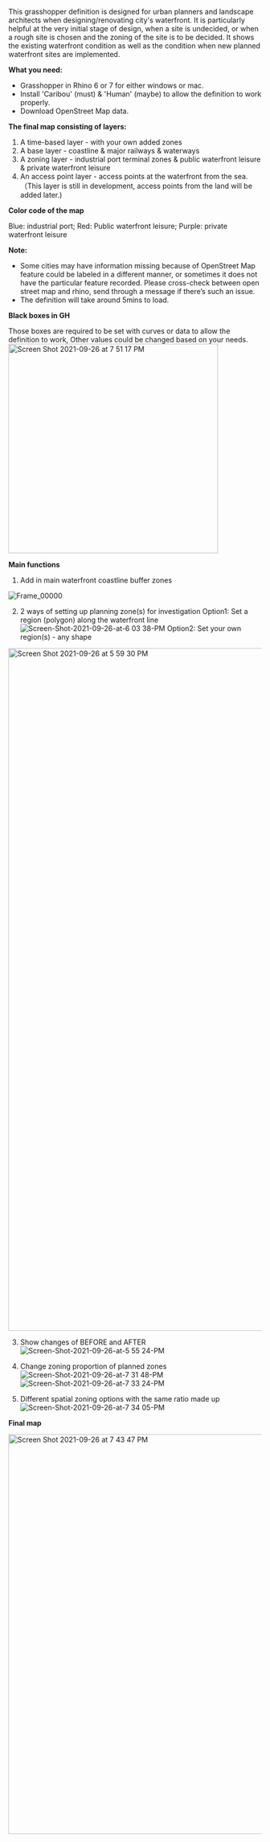 This grasshopper definition is designed for urban planners and landscape architects when designing/renovating city's waterfront. It is particularly helpful at the very initial stage of design, when a site is undecided, or when a rough site is chosen and the zoning of the site is to be decided. It shows the existing waterfront condition as well as the condition when new planned waterfront sites are implemented.

**What you need:**

- Grasshopper in Rhino 6 or 7 for either windows or mac.
- Install 'Caribou' (must) & 'Human' (maybe) to allow the definition to work properly.
- Download OpenStreet Map data.

**The final map consisting of layers:**

1. A time-based layer - with your own added zones
2. A base layer - coastline & major railways & waterways
3. A zoning layer - industrial port terminal zones & public waterfront leisure & private waterfront leisure
4. An access point layer - access points at the waterfront from the sea. （This layer is still in development, access points from the land will be added later.)

**Color code of the map**

Blue: industrial port; Red: Public waterfront leisure; Purple: private waterfront leisure

**Note:**

- Some cities may have information missing because of OpenStreet Map feature could be labeled in a different manner, or sometimes it does not have the particular feature recorded. Please cross-check between open street map and rhino, send through a message if there’s such an issue.
- The definition will take around 5mins to load.

**Black boxes in GH**

Those boxes are required to be set with curves or data to allow the definition to work, Other values could be changed based on your needs.
<img width="417" alt="Screen Shot 2021-09-26 at 7 51 17 PM" src="https://user-images.githubusercontent.com/88997408/134806510-4d81cf54-b180-443a-9c35-a0f6d9f38994.png">

**Main functions**

1. Add in main waterfront coastline buffer zones

![Frame_00000](https://user-images.githubusercontent.com/88997408/134806661-79e0d0e4-714a-4ea1-ae77-3eafcc654d39.gif)

2. 2 ways of setting up planning zone(s) for investigation
Option1: Set a region (polygon) along the waterfront line 
![Screen-Shot-2021-09-26-at-6 03 38-PM](https://user-images.githubusercontent.com/88997408/134806842-8d6344d9-a011-439d-8463-366a10a96836.gif)
Option2: Set your own region(s) - any shape
<img width="1359" alt="Screen Shot 2021-09-26 at 5 59 30 PM" src="https://user-images.githubusercontent.com/88997408/134806894-3ad9a4a5-2982-4be3-9313-d1627283e8dd.png">

3. Show changes of BEFORE and AFTER
![Screen-Shot-2021-09-26-at-5 55 24-PM](https://user-images.githubusercontent.com/88997408/134806906-7bdf08de-e842-479f-af49-4e1ec1850afb.gif)

4. Change zoning proportion of planned zones
![Screen-Shot-2021-09-26-at-7 31 48-PM](https://user-images.githubusercontent.com/88997408/134806915-94a4543f-f14d-460e-968a-5c186e580ee5.gif)
![Screen-Shot-2021-09-26-at-7 33 24-PM](https://user-images.githubusercontent.com/88997408/134806923-4d958196-3ce8-4066-b88d-f06a7b429a8e.gif)

5. Different spatial zoning options with the same ratio made up
![Screen-Shot-2021-09-26-at-7 34 05-PM](https://user-images.githubusercontent.com/88997408/134806927-4a5fce95-f373-4493-b418-03873a2dce71.gif)

**Final map**

<img width="796" alt="Screen Shot 2021-09-26 at 7 43 47 PM" src="https://user-images.githubusercontent.com/88997408/134806803-acafb037-dfae-4158-ab0d-a734d56736d9.png">

